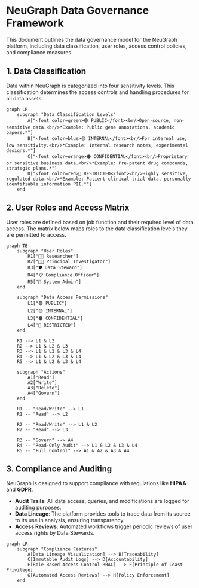 # NeuGraph Data Governance Framework

This document outlines the data governance model for the NeuGraph platform, including data classification, user roles, access control policies, and compliance measures.

## 1. Data Classification

Data within NeuGraph is categorized into four sensitivity levels. This classification determines the access controls and handling procedures for all data assets.

```mermaid
graph LR
    subgraph "Data Classification Levels"
        A["<font color=green>🟢 PUBLIC</font><br/>Open-source, non-sensitive data.<br/>*Example: Public gene annotations, academic papers.*"]
        B["<font color=blue>🟡 INTERNAL</font><br/>For internal use, low sensitivity.<br/>*Example: Internal research notes, experimental designs.*"]
        C["<font color=orange>🟠 CONFIDENTIAL</font><br/>Proprietary or sensitive business data.<br/>*Example: Pre-patent drug compounds, strategic plans.*"]
        D["<font color=red>🔴 RESTRICTED</font><br/>Highly sensitive, regulated data.<br/>*Example: Patient clinical trial data, personally identifiable information PII.*"]
    end
```

## 2. User Roles and Access Matrix

User roles are defined based on job function and their required level of data access. The matrix below maps roles to the data classification levels they are permitted to access.

```mermaid
graph TB
    subgraph "User Roles"
        R1["👨‍🔬 Researcher"]
        R2["👨‍💼 Principal Investigator"]
        R3["🛡️ Data Steward"]
        R4["📋 Compliance Officer"]
        R5["👑 System Admin"]
    end

    subgraph "Data Access Permissions"
        L1["🟢 PUBLIC"]
        L2["🟡 INTERNAL"]
        L3["🟠 CONFIDENTIAL"]
        L4["🔴 RESTRICTED"]
    end

    R1 --> L1 & L2
    R2 --> L1 & L2 & L3
    R3 --> L1 & L2 & L3 & L4
    R4 --> L1 & L2 & L3 & L4
    R5 --> L1 & L2 & L3 & L4

    subgraph "Actions"
        A1["Read"]
        A2["Write"]
        A3["Delete"]
        A4["Govern"]
    end

    R1 -- "Read/Write" --> L1
    R1 -- "Read" --> L2

    R2 -- "Read/Write" --> L1 & L2
    R2 -- "Read" --> L3

    R3 -- "Govern" --> A4
    R4 -- "Read-Only Audit" --> L1 & L2 & L3 & L4
    R5 -- "Full Control" --> A1 & A2 & A3 & A4
```

## 3. Compliance and Auditing

NeuGraph is designed to support compliance with regulations like **HIPAA** and **GDPR**.

- **Audit Trails**: All data access, queries, and modifications are logged for auditing purposes.
- **Data Lineage**: The platform provides tools to trace data from its source to its use in analysis, ensuring transparency.
- **Access Reviews**: Automated workflows trigger periodic reviews of user access rights by Data Stewards.

```mermaid
graph LR
    subgraph "Compliance Features"
        A[Data Lineage Visualization] --> B[Traceability]
        C[Immutable Audit Logs] --> D[Accountability]
        E[Role-Based Access Control RBAC] --> F[Principle of Least Privilege]
        G[Automated Access Reviews] --> H[Policy Enforcement]
    end
```
